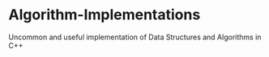 # Algorithm-Implementations
Uncommon and useful implementation of Data Structures and Algorithms in C++

